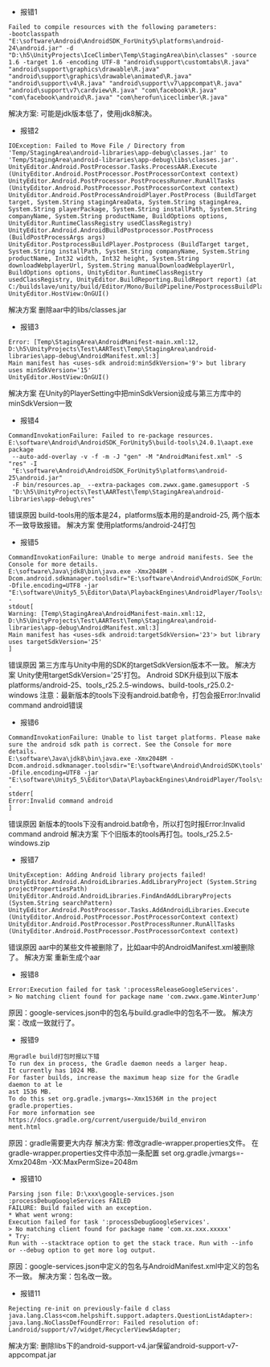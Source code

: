 
- 报错1 
```
Failed to compile resources with the following parameters:
-bootclasspath "E:\software\Android\AndroidSDK_ForUnity5\platforms\android-24\android.jar" -d "D:\h5\UnityProjects\IceClimber\Temp\StagingArea\bin\classes" -source 1.6 -target 1.6 -encoding UTF-8 "android\support\customtabs\R.java" "android\support\graphics\drawable\R.java" "android\support\graphics\drawable\animated\R.java" "android\support\v4\R.java" "android\support\v7\appcompat\R.java" "android\support\v7\cardview\R.java" "com\facebook\R.java" "com\facebook\android\R.java" "com\herofun\iceclimber\R.java"
```
解决方案: 
可能是jdk版本低了，使用jdk8解决。


- 报错2 
```
IOException: Failed to Move File / Directory from 'Temp/StagingArea\android-libraries\app-debug\classes.jar' to 'Temp/StagingArea\android-libraries\app-debug\libs\classes.jar'.
UnityEditor.Android.PostProcessor.Tasks.ProcessAAR.Execute (UnityEditor.Android.PostProcessor.PostProcessorContext context)
UnityEditor.Android.PostProcessor.PostProcessRunner.RunAllTasks (UnityEditor.Android.PostProcessor.PostProcessorContext context)
UnityEditor.Android.PostProcessAndroidPlayer.PostProcess (BuildTarget target, System.String stagingAreaData, System.String stagingArea, System.String playerPackage, System.String installPath, System.String companyName, System.String productName, BuildOptions options, UnityEditor.RuntimeClassRegistry usedClassRegistry)
UnityEditor.Android.AndroidBuildPostprocessor.PostProcess (BuildPostProcessArgs args)
UnityEditor.PostprocessBuildPlayer.Postprocess (BuildTarget target, System.String installPath, System.String companyName, System.String productName, Int32 width, Int32 height, System.String downloadWebplayerUrl, System.String manualDownloadWebplayerUrl, BuildOptions options, UnityEditor.RuntimeClassRegistry usedClassRegistry, UnityEditor.BuildReporting.BuildReport report) (at C:/buildslave/unity/build/Editor/Mono/BuildPipeline/PostprocessBuildPlayer.cs:186)
UnityEditor.HostView:OnGUI()
```
解决方案
删除aar中的libs/classes.jar

- 报错3 
```
Error: [Temp\StagingArea\AndroidManifest-main.xml:12, 
D:\h5\UnityProjects\Test\AARTest\Temp\StagingArea\android-libraries\app-debug\AndroidManifest.xml:3] 
Main manifest has <uses-sdk android:minSdkVersion='9'> but library uses minSdkVersion='15'
UnityEditor.HostView:OnGUI()
```
解决方案
在Unity的PlayerSetting中把minSdkVersion设成与第三方库中的minSdkVersion一致

- 报错4 
```
CommandInvokationFailure: Failed to re-package resources.
E:\software\Android\AndroidSDK_ForUnity5\build-tools\24.0.1\aapt.exe package
 --auto-add-overlay -v -f -m -J "gen" -M "AndroidManifest.xml" -S "res" -I 
 "E:\software\Android\AndroidSDK_ForUnity5\platforms\android-25\android.jar" 
 -F bin/resources.ap_ --extra-packages com.zwwx.game.gamesupport -S 
 "D:\h5\UnityProjects\Test\AARTest\Temp\StagingArea\android-libraries\app-debug\res"
 ```
错误原因
build-tools用的版本是24，platforms版本用的是android-25, 两个版本不一致导致报错。
解决方案
使用platforms/android-24打包

- 报错5 
```
CommandInvokationFailure: Unable to merge android manifests. See the Console for more details. 
E:\software\Java\jdk8\bin\java.exe -Xmx2048M -Dcom.android.sdkmanager.toolsdir="E:\software\Android\AndroidSDK_ForUnity5\tools" -Dfile.encoding=UTF8 -jar "E:\software\Unity5_5\Editor\Data\PlaybackEngines\AndroidPlayer/Tools\sdktools.jar" -
stdout[
Warning: [Temp\StagingArea\AndroidManifest-main.xml:12, 
D:\h5\UnityProjects\Test\AARTest\Temp\StagingArea\android-libraries\app-debug\AndroidManifest.xml:3] 
Main manifest has <uses-sdk android:targetSdkVersion='23'> but library uses targetSdkVersion='25'
]
```
错误原因
第三方库与Unity中用的SDK的targetSdkVersion版本不一致。
解决方案
Unity使用targetSdkVersion='25'打包。
Android SDK升级到以下版本
platforms/android-25、tools_r25.2.5-windows、build-tools_r25.0.2-windows
注意：最新版本的tools下没有android.bat命令，打包会报Error:Invalid command android错误

- 报错6 
```
CommandInvokationFailure: Unable to list target platforms. Please make sure the android sdk path is correct. See the Console for more details. 
E:\software\Java\jdk8\bin\java.exe -Xmx2048M -Dcom.android.sdkmanager.toolsdir="E:\software\Android\AndroidSDK\tools" -Dfile.encoding=UTF8 -jar "E:\software\Unity5_5\Editor\Data\PlaybackEngines\AndroidPlayer/Tools\sdktools.jar" -
stderr[
Error:Invalid command android
]
```
错误原因
新版本的tools下没有android.bat命令，所以打包时报Error:Invalid command android
解决方案
下个旧版本的tools再打包。tools_r25.2.5-windows.zip

- 报错7 
```
UnityException: Adding Android library projects failed!
UnityEditor.Android.AndroidLibraries.AddLibraryProject (System.String projectPropertiesPath)
UnityEditor.Android.AndroidLibraries.FindAndAddLibraryProjects (System.String searchPattern)
UnityEditor.Android.PostProcessor.Tasks.AddAndroidLibraries.Execute (UnityEditor.Android.PostProcessor.PostProcessorContext context)
UnityEditor.Android.PostProcessor.PostProcessRunner.RunAllTasks (UnityEditor.Android.PostProcessor.PostProcessorContext context)
```
错误原因
aar中的某些文件被删除了，比如aar中的AndroidManifest.xml被删除了。
解决方案
重新生成个aar

- 报错8 
```
Error:Execution failed for task ':processReleaseGoogleServices'.
> No matching client found for package name 'com.zwwx.game.WinterJump'
```
原因：google-services.json中的包名与build.gradle中的包名不一致。
解决方案：改成一致就行了。


- 报错9 
```
用gradle build打包时报以下错 
To run dex in process, the Gradle daemon needs a larger heap.
It currently has 1024 MB.
For faster builds, increase the maximum heap size for the Gradle daemon to at le
ast 1536 MB.
To do this set org.gradle.jvmargs=-Xmx1536M in the project gradle.properties.
For more information see https://docs.gradle.org/current/userguide/build_environ
ment.html
```
原因：gradle需要更大内存 
解决方案: 修改gradle-wrapper.properties文件。 
在gradle-wrapper.properties文件中添加一条配置 
set  org.gradle.jvmargs=-Xmx2048m -XX:MaxPermSize=2048m



- 报错10 
```
Parsing json file: D:\xxx\google-services.json
:processDebugGoogleServices FAILED
FAILURE: Build failed with an exception.
* What went wrong:
Execution failed for task ':processDebugGoogleServices'.
> No matching client found for package name 'com.xx.xxx.xxxxx'
* Try:
Run with --stacktrace option to get the stack trace. Run with --info or --debug option to get more log output.
```
原因：google-services.json中定义的包名与AndroidManifest.xml中定义的包名不一致。 
解决方案：包名改一致。



- 报错11 
```
Rejecting re-init on previously-faile d class java.lang.Class<com.helpshift.support.adapters.QuestionListAdapter>: java.lang.NoClassDefFoundError: Failed resolution of: Landroid/support/v7/widget/RecyclerView$Adapter;
```
解决方案: 删除libs下的android-support-v4.jar保留android-support-v7-appcompat.jar